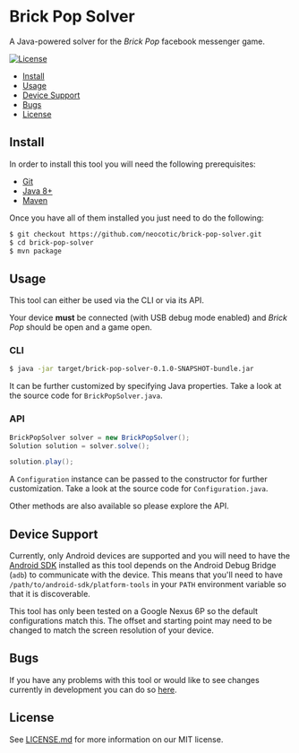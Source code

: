 # Brick Pop Solver

A Java-powered solver for the *Brick Pop* facebook messenger game.

[![License](https://img.shields.io/github/license/neocotic/brick-pop-solver.svg?style=flat-square)](https://github.com/neocotic/brick-pop-solver/blob/master/LICENSE.md)

* [Install](#install)
* [Usage](#usage)
* [Device Support](#device-support)
* [Bugs](#bugs)
* [License](#license)

## Install

In order to install this tool you will need the following prerequisites:

* [Git](https://git-scm.com)
* [Java 8+](http://www.oracle.com/technetwork/java/javase/downloads/index.html)
* [Maven](https://maven.apache.org)

Once you have all of them installed you just need to do the following:

``` bash
$ git checkout https://github.com/neocotic/brick-pop-solver.git
$ cd brick-pop-solver
$ mvn package
```

## Usage

This tool can either be used via the CLI or via its API.

Your device **must** be connected (with USB debug mode enabled) and *Brick Pop* should be open and a game open.

### CLI

``` bash
$ java -jar target/brick-pop-solver-0.1.0-SNAPSHOT-bundle.jar
```

It can be further customized by specifying Java properties. Take a look at the source code for `BrickPopSolver.java`.

### API

``` java
BrickPopSolver solver = new BrickPopSolver();
Solution solution = solver.solve();

solution.play();
```

A `Configuration` instance can be passed to the constructor for further customization. Take a look at the source code
for `Configuration.java`.

Other methods are also available so please explore the API.

## Device Support

Currently, only Android devices are supported and you will need to have the
[Android SDK](https://developer.android.com/studio/index.html) installed as this tool depends on the Android Debug
Bridge (`adb`) to communicate with the device. This means that you'll need to have `/path/to/android-sdk/platform-tools`
in your `PATH` environment variable so that it is discoverable.

This tool has only been tested on a Google Nexus 6P so the default configurations match this. The offset and starting
point may need to be changed to match the screen resolution of your device.

## Bugs

If you have any problems with this tool or would like to see changes currently in development you can do so
[here](https://github.com/neocotic/brick-pop-solver/issues).

## License

See [LICENSE.md](https://github.com/neocotic/brick-pop-solver/raw/master/LICENSE.md) for more information on our MIT
license.
